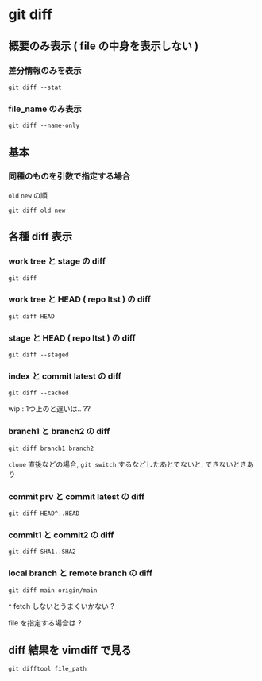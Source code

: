 
# git diff


## 概要のみ表示 ( file の中身を表示しない )

### 差分情報のみを表示

```
git diff --stat
```


### file_name のみ表示

```
git diff --name-only
```



## 基本

### 同種のものを引数で指定する場合

`old` `new` の順

```
git diff old new
```



## 各種 diff 表示

### work tree と stage の diff

```
git diff
```


### work tree と HEAD ( repo ltst ) の diff

```
git diff HEAD
```


### stage と HEAD ( repo ltst ) の diff

```
git diff --staged
```


### index と commit latest の diff

```
git diff --cached
```

wip : 1つ上のと違いは.. ??


### branch1 と branch2 の diff

```
git diff branch1 branch2
```

`clone` 直後などの場合, `git switch` するなどしたあとでないと,
できないときあり


### commit prv と commit latest の diff

```
git diff HEAD^..HEAD
```


### commit1 と commit2 の diff

```
git diff SHA1..SHA2
```


### local branch と remote branch の diff

```
git diff main origin/main
```

^ fetch しないとうまくいかない ?

file を指定する場合は ?



## diff 結果を vimdiff で見る

```
git difftool file_path
```



